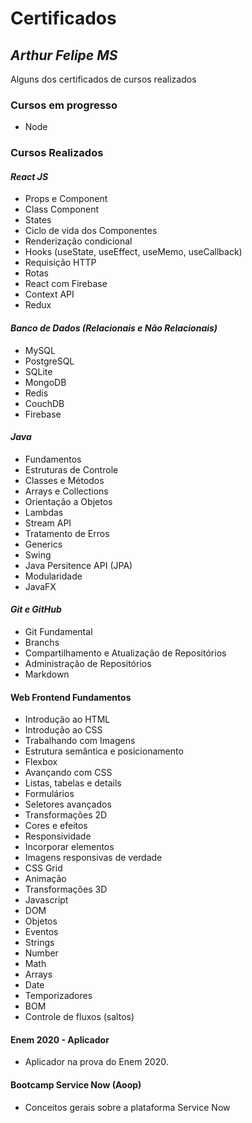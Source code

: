 # Certificados

## *Arthur Felipe MS*

Alguns dos certificados de cursos realizados

### Cursos em progresso 

  * Node


### Cursos Realizados 


#### *React JS*

* Props e Component
* Class Component
* States
* Ciclo de vida dos Componentes
* Renderização condicional
* Hooks (useState, useEffect, useMemo, useCallback)
* Requisição HTTP
* Rotas
* React com Firebase
* Context API
* Redux


#### *Banco de Dados (Relacionais e Não Relacionais)*
  
  * MySQL
  * PostgreSQL
  * SQLite
  * MongoDB
  * Redis
  * CouchDB
  * Firebase

#### *Java*
  
  * Fundamentos
  * Estruturas de Controle
  * Classes e Métodos
  * Arrays e Collections
  * Orientação a Objetos
  * Lambdas
  * Stream API
  * Tratamento de Erros
  * Generics
  * Swing
  * Java Persitence API (JPA)
  * Modularidade
  * JavaFX

#### *Git e GitHub*
  
  * Git Fundamental
  * Branchs
  * Compartilhamento e Atualização de Repositórios
  * Administração de Repositórios
  * Markdown

#### Web Frontend Fundamentos
 
 * Introdução ao HTML
 * Introdução ao CSS
 * Trabalhando com Imagens
 * Estrutura semântica e posicionamento
 * Flexbox
 * Avançando com CSS
 * Listas, tabelas e details
 * Formulários
 * Seletores avançados
 * Transformações 2D
 * Cores e efeitos
 * Responsividade
 * Incorporar elementos
 * Imagens responsivas de verdade
 * CSS Grid
 * Animação
 * Transformações 3D
 * Javascript
 * DOM
 * Objetos
 * Eventos
 * Strings
 * Number
 * Math
 * Arrays
 * Date
 * Temporizadores
 * BOM
 * Controle de fluxos (saltos)

#### Enem 2020 - Aplicador

 * Aplicador na prova do Enem 2020.

#### Bootcamp Service Now (Aoop)

 * Conceitos gerais sobre a plataforma Service Now

